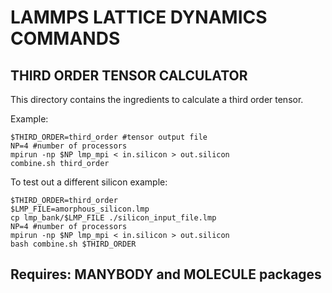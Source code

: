 # LAMMPS LATTICE DYNAMICS COMMANDS

## THIRD ORDER TENSOR CALCULATOR

This directory contains the ingredients to calculate a third order tensor.  

Example:
```
$THIRD_ORDER=third_order #tensor output file
NP=4 #number of processors
mpirun -np $NP lmp_mpi < in.silicon > out.silicon
combine.sh third_order
```

To test out a different silicon example:
```
$THIRD_ORDER=third_order
$LMP_FILE=amorphous_silicon.lmp
cp lmp_bank/$LMP_FILE ./silicon_input_file.lmp
NP=4 #number of processors
mpirun -np $NP lmp_mpi < in.silicon > out.silicon
bash combine.sh $THIRD_ORDER
```

## Requires: MANYBODY and MOLECULE packages

